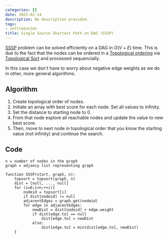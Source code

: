 ```yaml
---
categories: []
date: 2025-02-14
description: No description provided.
tags:
- zettlekasten
title: Single Source Shortest Path on DAG (SSSP)
---
```


[SSSP](SSSP) problem can be solved efficiently on a DAG in $O(V+E)$ time. This is due to the fact that the nodes can be ordered in a [Topological ordering](Topological%20ordering.md) via [Topological Sort](Topological%20Sort.md) and processed sequencially. 

In this case we don't have to worry about negative edge weights as we do in other, more general algorithms.

## Algorithm

1. Create topological order of nodes.
2. Initiate an array with best score for each node. Set all values to infinity. 
3. Set the distance to starting node to 0.
4. From that node explore all reachable nodes and update the value to new best score.
5. Then, move to next node in topological order that you know the starting value (not infinity) and continue the search.

## Code

```pseudo
n = number of nodes in the graph
graph = adjancy list representing graph

function SSSP(start, graph, n):
	topsort = topsort(graph, n)
	dist = [null, ..., null]
	for (i=0;i<n;++i){
		nodeid = topsort[i]
		if dist[nodeid] != null
		adjacentEdges = graph.get(nodeid)
		for edge in adjacentEdges:
			newDist = dist[nodeid] + edge.weight
			if dist[edge.to] == null
				dist[edge.to] = newDist
			else:
				dist[edge.to] = min(dist[edge.to], newDist)		
	}

```